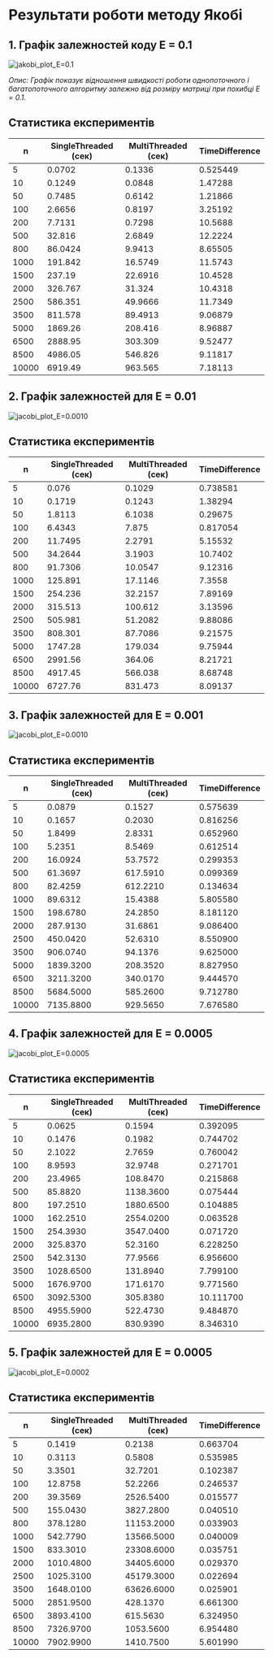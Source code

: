 # Результати роботи методу Якобі

## 1. Графік залежностей коду Е = 0.1

![jakobi_plot_E=0.1](jacobi_plot_E=0.1000.png)

_Опис: Графік показує відношення швидкості роботи однопоточного і багатопоточного алгоритму залежно від розміру матриці при похибці E = 0.1._

## Статистика експериментів

| n    | SingleThreaded (сек) | MultiThreaded (сек) | TimeDifference |
|------|----------------------|---------------------|----------------|
| 5    | 0.0702                | 0.1336              | 0.525449       |
| 10   | 0.1249                | 0.0848              | 1.47288        |
| 50   | 0.7485                | 0.6142              | 1.21866        |
| 100  | 2.6656                | 0.8197              | 3.25192        |
| 200  | 7.7131                | 0.7298              | 10.5688        |
| 500  | 32.816                | 2.6849              | 12.2224        |
| 800  | 86.0424               | 9.9413              | 8.65505        |
| 1000 | 191.842               | 16.5749             | 11.5743        |
| 1500 | 237.19                | 22.6916             | 10.4528        |
| 2000 | 326.767               | 31.324              | 10.4318        |
| 2500 | 586.351               | 49.9666             | 11.7349        |
| 3500 | 811.578               | 89.4913             | 9.06879        |
| 5000 | 1869.26               | 208.416             | 8.96887        |
| 6500 | 2888.95               | 303.309             | 9.52477        |
| 8500 | 4986.05               | 546.826             | 9.11817        |
| 10000| 6919.49               | 963.565             | 7.18113        |

## 2. Графік залежностей для Е = 0.01

![jacobi_plot_E=0.0010](jacobi_plot_E=0.0010.png)

## Статистика експериментів

|   n   | SingleThreaded (сек) | MultiThreaded (сек) | TimeDifference |
|-------|----------------------|---------------------|----------------|
|    5  |                0.076 |              0.1029 |        0.738581 |
|   10  |               0.1719 |              0.1243 |        1.38294  |
|   50  |               1.8113 |              6.1038 |        0.29675  |
|  100  |               6.4343 |              7.875  |        0.817054 |
|  200  |              11.7495 |              2.2791 |        5.15532  |
|  500  |              34.2644 |              3.1903 |       10.7402   |
|  800  |              91.7306 |             10.0547 |        9.12316  |
| 1000  |             125.891  |             17.1146 |        7.3558   |
| 1500  |             254.236  |             32.2157 |        7.89169  |
| 2000  |             315.513  |            100.612  |        3.13596  |
| 2500  |             505.981  |             51.2082 |        9.88086  |
| 3500  |             808.301  |             87.7086 |        9.21575  |
| 5000  |            1747.28   |            179.034  |        9.75944  |
| 6500  |            2991.56   |            364.06   |        8.21721  |
| 8500  |            4917.45   |            566.038  |        8.68748  |
|10000  |            6727.76   |            831.473  |        8.09137  |

## 3. Графік залежностей для Е = 0.001

![jacobi_plot_E=0.0010](jacobi_plot_E=0.0010.png)

## Статистика експериментів

|   n   | SingleThreaded (сек) | MultiThreaded (сек) | TimeDifference |
|-------|----------------------|---------------------|----------------|
|    5  |               0.0879  |              0.1527 |        0.575639 |
|   10  |               0.1657  |              0.2030 |        0.816256 |
|   50  |               1.8499  |              2.8331 |        0.652960 |
|  100  |               5.2351  |              8.5469 |        0.612514 |
|  200  |              16.0924  |             53.7572 |        0.299353 |
|  500  |              61.3697  |            617.5910 |        0.099369 |
|  800  |              82.4259  |            612.2210 |        0.134634 |
| 1000  |              89.6312  |             15.4388 |        5.805580 |
| 1500  |             198.6780  |             24.2850 |        8.181120 |
| 2000  |             287.9130  |             31.6861 |        9.086400 |
| 2500  |             450.0420  |             52.6310 |        8.550900 |
| 3500  |             906.0740  |             94.1376 |        9.625000 |
| 5000  |            1839.3200  |            208.3520 |        8.827950 |
| 6500  |            3211.3200  |            340.0170 |        9.444570 |
| 8500  |            5684.5000  |            585.2600 |        9.712780 |
|10000  |            7135.8800  |            929.5650 |        7.676580 |

## 4. Графік залежностей для Е = 0.0005

![jacobi_plot_E=0.0005](jacobi_plot_E=0.0005.png)

## Статистика експериментів

|   n   | SingleThreaded (сек) | MultiThreaded (сек) | TimeDifference |
|-------|----------------------|---------------------|----------------|
|    5  |               0.0625  |              0.1594 |        0.392095 |
|   10  |               0.1476  |              0.1982 |        0.744702 |
|   50  |               2.1022  |              2.7659 |        0.760042 |
|  100  |               8.9593  |             32.9748 |        0.271701 |
|  200  |              23.4965  |            108.8470 |        0.215868 |
|  500  |              85.8820  |           1138.3600 |        0.075444 |
|  800  |             197.2510  |           1880.6500 |        0.104885 |
| 1000  |             162.2510  |           2554.0200 |        0.063528 |
| 1500  |             254.3930  |           3547.0400 |        0.071720 |
| 2000  |             325.8370  |             52.3160 |        6.228250 |
| 2500  |             542.3130  |             77.9566 |        6.956600 |
| 3500  |            1028.6500  |            131.8940 |        7.799100 |
| 5000  |            1676.9700  |            171.6170 |        9.771560 |
| 6500  |            3092.5300  |            305.8380 |       10.111700 |
| 8500  |            4955.5900  |            522.4730 |        9.484870 |
|10000  |            6935.2800  |            830.9390 |        8.346310 |

## 5. Графік залежностей для Е = 0.0005

![jacobi_plot_E=0.0002](jacobi_plot_E=0.0002.png)

## Статистика експериментів

|   n   | SingleThreaded (сек) | MultiThreaded (сек) | TimeDifference |
|-------|----------------------|---------------------|----------------|
|    5  |               0.1419  |              0.2138 |        0.663704 |
|   10  |               0.3113  |              0.5808 |        0.535985 |
|   50  |               3.3501  |             32.7201 |        0.102387 |
|  100  |              12.8758  |             52.2266 |        0.246537 |
|  200  |              39.3569  |           2526.5400 |        0.015577 |
|  500  |             155.0430  |           3827.2800 |        0.040510 |
|  800  |             378.1280  |          11153.2000 |        0.033903 |
| 1000  |             542.7790  |          13566.5000 |        0.040009 |
| 1500  |             833.3010  |          23308.6000 |        0.035751 |
| 2000  |            1010.4800  |          34405.6000 |        0.029370 |
| 2500  |            1025.3100  |          45179.3000 |        0.022694 |
| 3500  |            1648.0100  |          63626.6000 |        0.025901 |
| 5000  |            2851.9500  |            428.1370 |        6.661300 |
| 6500  |            3893.4100  |            615.5630 |        6.324950 |
| 8500  |            7326.9700  |           1053.5600 |        6.954480 |
|10000  |            7902.9900  |           1410.7500 |        5.601990 |
